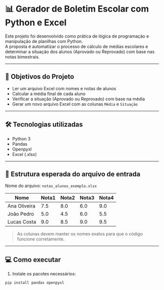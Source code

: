 # 📊 Gerador de Boletim Escolar com Python e Excel

Este projeto foi desenvolvido como prática de lógica de programação e manipulação de planilhas com Python.  
A proposta é automatizar o processo de cálculo de médias escolares e determinar a situação dos alunos (Aprovado ou Reprovado) com base nas notas bimestrais.

---

## 🧠 Objetivos do Projeto

- Ler um arquivo Excel com nomes e notas de alunos
- Calcular a média final de cada aluno
- Verificar a situação (Aprovado ou Reprovado) com base na média
- Gerar um novo arquivo Excel com as colunas `Média` e `Situação`

---

## 🛠 Tecnologias utilizadas

- Python 3
- Pandas
- Openpyxl
- Excel (.xlsx)

---

## 📁 Estrutura esperada do arquivo de entrada

Nome do arquivo: `notas_alunos_exemplo.xlsx`

| Nome         | Nota1 | Nota2 | Nota3 | Nota4 |
|--------------|-------|-------|-------|-------|
| Ana Oliveira | 7.5   | 8.0   | 6.0   | 9.0   |
| João Pedro   | 5.0   | 4.5   | 6.0   | 5.5   |
| Lucas Costa  | 9.0   | 8.5   | 9.0   | 9.5   |

> As colunas devem manter os nomes exatos para que o código funcione corretamente.

---

## 💻 Como executar

1. Instale os pacotes necessários:

```bash
pip install pandas openpyxl
